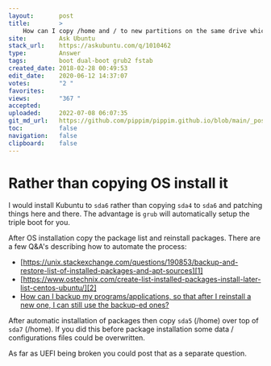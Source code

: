 ```yaml
---
layout:       post
title:        >
    How can I copy /home and / to new partitions on the same drive which I can boot into for testing.
site:         Ask Ubuntu
stack_url:    https://askubuntu.com/q/1010462
type:         Answer
tags:         boot dual-boot grub2 fstab
created_date: 2018-02-28 00:49:53
edit_date:    2020-06-12 14:37:07
votes:        "2 "
favorites:    
views:        "367 "
accepted:     
uploaded:     2022-07-08 06:07:35
git_md_url:   https://github.com/pippim/pippim.github.io/blob/main/_posts/2018/2018-02-28-How-can-I-copy-_home-and-_-to-new-partitions-on-the-same-drive-which-I-can-boot-into-for-testing..md
toc:          false
navigation:   false
clipboard:    false
---
```


# Rather than copying OS install it

I would install Kubuntu to `sda6` rather than copying `sda4` to `sda6` and patching things here and there. The advantage is `grub` will automatically setup the triple boot for you.

After OS installation copy the package list and reinstall packages. There are a few Q&A's describing how to automate the process:

- [https://unix.stackexchange.com/questions/190853/backup-and-restore-list-of-installed-packages-and-apt-sources][1]
- [https://www.ostechnix.com/create-list-installed-packages-install-later-list-centos-ubuntu/][2]
- [How can I backup my programs/applications, so that after I reinstall a new one, I can still use the backup-ed ones?][3]

After automatic installation of packages then copy `sda5` (/home) over top of `sda7` (/home). If you did this before package installation some data / configurations files could be overwritten.

As far as UEFI being broken you could post that as a separate question.


  [1]: https://unix.stackexchange.com/questions/190853/backup-and-restore-list-of-installed-packages-and-apt-sources
  [2]: https://www.ostechnix.com/create-list-installed-packages-install-later-list-centos-ubuntu/
  [3]: https://askubuntu.com/questions/243387/how-can-i-backup-my-programs-applications-so-that-after-i-reinstall-a-new-one
